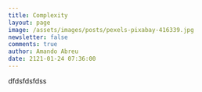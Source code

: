 ```yaml
---
title: Complexity
layout: page
image: /assets/images/posts/pexels-pixabay-416339.jpg
newsletter: false
comments: true
author: Amando Abreu
date: 2121-01-24 07:36:00
---
```

dfdsfdsfdss